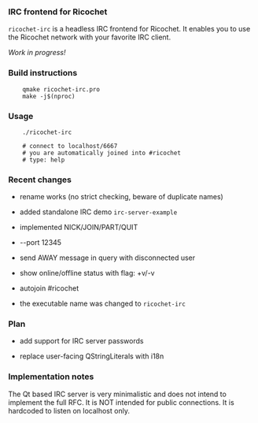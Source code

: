 ### IRC frontend for Ricochet

`ricochet-irc` is a headless IRC frontend for Ricochet. It enables you to use the Ricochet network with your favorite IRC client.

*Work in progress!*


### Build instructions

```
	qmake ricochet-irc.pro
	make -j$(nproc)
```

### Usage
```
	./ricochet-irc
	
	# connect to localhost/6667
	# you are automatically joined into #ricochet
	# type: help
```

### Recent changes

 * rename works (no strict checking, beware of duplicate names)

 * added standalone IRC demo `irc-server-example`
 
 * implemented NICK/JOIN/PART/QUIT

 * --port 12345

 * send AWAY message in query with disconnected user
 
 * show online/offline status with flag: +v/-v

 * autojoin #ricochet
 
 * the executable name was changed to `ricochet-irc`


### Plan

 * add support for IRC server passwords

 * replace user-facing QStringLiterals with i18n


### Implementation notes

The Qt based IRC server is very minimalistic and does not intend to implement
the full RFC. It is NOT intended for public connections. It is hardcoded to
listen on localhost only.

